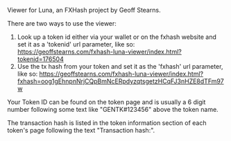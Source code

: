 Viewer for Luna, an FXHash project by Geoff Stearns.

There are two ways to use the viewer:
1. Look up a token id either via your wallet or on the fxhash website and set it as a 'tokenid' url parameter, like so: https://geoffstearns.com/fxhash-luna-viewer/index.html?tokenid=176504
1. Use the tx hash from your token and set it as the 'fxhash' url parameter, like so: https://geoffstearns.com/fxhash-luna-viewer/index.html?fxhash=oog1gEhnpnNrjCQpBmNcERpdyzqtsgetzHCqFJ3nHZE8dTFm97w

Your Token ID can be found on the token page and is usually a 6 digit number following some text like "GENTK#123456" above the token name.

The transaction hash is listed in the token information section of each token's page following the text "Transaction hash:".

